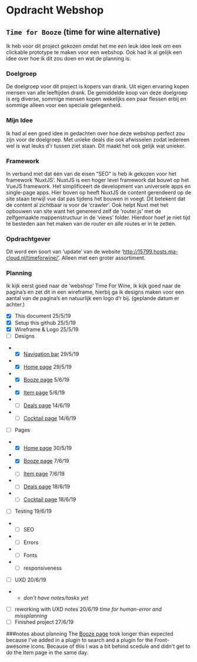 # Opdracht Webshop
## `Time for Booze`  (time for wine alternative)

Ik heb voor dit project gekozen omdat het me een leuk idee leek om een clickable prototype te maken voor een webshop. Ook had ik al gelijk een idee over hoe ik dit zou doen en wat de planning is.

### Doelgroep
De doelgroep voor dit project is kopers van drank. Uit eigen ervaring kopen mensen van alle leeftijden drank. De gemiddelde koop van deze doelgroep is erg diverse, sommige mensen kopen wekelijks een paar flessen erbij en sommige alleen voor een speciale gelegenheid.

### Mijn Idee
Ik had al een goed idee in gedachten over hoe deze webshop perfect zou zijn voor de doelgroep. Met unieke deals die ook afwisselen zodat iedereen wel is wat leuks d'r tussen ziet staan. Dit maakt het ook gelijk wat unieker. 

### Framework
In verband met dat één van de eisen “SEO” is heb ik gekozen voor het framework ‘NuxtJS’.
NuxtJS is een hoger level framework dat bouwt op het VueJS framework. Het simplificeert de development van universele apps en single-page apps. Hier boven op heeft NuxtJS de content gerendeerd op de site staan terwijl vue dat pas tijdens het bouwen in voegt. Dit betekent dat de content al zichtbaar is voor de ‘crawler’.  Ook helpt Nuxt met het opbouwen van site want het genereerd zelf de ‘router.js’ met de zelfgemaakte mappenstructuur in de ‘views’ folder. Hierdoor hoef je niet tijd te besteden aan het maken van de router en alle routes er in te zetten.

### Opdrachtgever
Dit word een soort van ‘update’ van de website ‘http://15799.hosts.ma-cloud.nl/timeforwine/’.
Alleen met een groter assortiment.

### Planning
Ik kijk eerst goed naar de ‘webshop’ Time For Wine, ik kijk goed naar de pagina’s en zet dit in een wireframe, hierbij ga ik designs maken voor een aantal van de pagina’s en natuurlijk een logo d’r bij.
(geplande datum er achter.)
- [x] This document 25/5/19
- [x] Setup this github 25/5/19
- [x] Wireframe & Logo 25/5/19
- [ ] Designs
- - [x] [Navigation bar](https://github.com/TotallyTheTim/mediacollege-nuxt/blob/master/designs/navbar.psd) 29/5/19
- - [x] [Home page](https://github.com/TotallyTheTim/mediacollege-nuxt/blob/master/designs/home.psd) 29/5/19
- - [x] [Booze page](https://github.com/TotallyTheTim/mediacollege-nuxt/blob/master/designs/booze.psd) 5/6/19
- - [x] [Item page](https://github.com/TotallyTheTim/mediacollege-nuxt/blob/master/designs/item.psd) 5/6/19
- - [ ] [Deals page](https://github.com/TotallyTheTim/mediacollege-nuxt/blob/master/designs/deals.psd) 14/6/19
- - [ ] [Cocktail page](https://github.com/TotallyTheTim/mediacollege-nuxt/blob/master/designs/cocktail.psd) 14/6/19
- [ ] Pages
- - [x] [Home page](http://24721.hosts1.ma-cloud.nl/timeforbooze/) 30/5/19
- - [x] [Booze page](http://24721.hosts1.ma-cloud.nl/timeforbooze/booze) 7/6/19
- - [ ] [Item page](http://24721.hosts1.ma-cloud.nl/timeforbooze/booze/beer) 7/6/19
- - [ ] [Deals page](http://24721.hosts1.ma-cloud.nl/timeforbooze/deals)  18/6/19
- - [ ] [Cocktail page](http://24721.hosts1.ma-cloud.nl/timeforbooze/cocktail) 18/6/19
- [ ] Testing 19/6/19
- - [ ] SEO 
- - [ ] Errors
- - [ ] Fonts
- - [ ] responsiveness
- [ ] UXD 20/6/19
- - _don't have notes/tasks yet_
- [ ] reworking with UXD notes 20/6/19
_time for human-error and missplanning_
- [ ] Finished project 27/6/19

###notes about planning
The [Booze page](http://24721.hosts1.ma-cloud.nl/timeforbooze/booze) took longer than expected because I've added in a plugin to search and a plugin for the Front-awesome icons. Because of this I was a bit behind scedule and didn't get to do the Item page in the same day.
